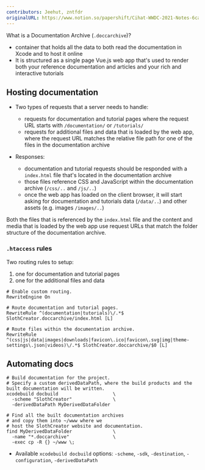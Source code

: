 ```yaml
---
contributors: Jeehut, zntfdr
originalURL: https://www.notion.so/papershift/Cihat-WWDC-2021-Notes-6cae8d046c17426f8dafddc00abdae29
---
```


What is a Documentation Archive (`.doccarchive`)?

- container that holds all the data to both read the documentation in Xcode and to host it online
- It is structured as a single page Vue.js web app that's used to render both your reference documentation and articles and your rich and interactive tutorials

## Hosting documentation

- Two types of requests that a server needs to handle:
  - requests for documentation and tutorial pages where the request URL starts with `/documentation/` or `/tutorials/`
  - requests for additional files and data that is loaded by the web app, where the request URL matches the relative file path for one of the files in the documentation archive

- Responses:
  - documentation and tutorial requests should be responded with a  `index.html` file that's located in the documentation archive
  - those files reference CSS and JavaScript within the documentation archive (`/css/..` and `/js/..`)
  - once the web app has loaded on the client browser, it will start asking for documentation and tutorials data (`/data/..`) and other assets (e.g. images `/images/..`)

Both the files that is referenced by the `index.html` file and the content and media that is loaded by the web app use request URLs that match the folder structure of the documentation archive.

### `.htaccess` rules

Two routing rules to setup:

1. one for documentation and tutorial pages
2. one for the additional files and data

```
# Enable custom routing.
RewriteEngine On

# Route documentation and tutorial pages.
RewriteRule ^(documentation|tutorials)\/.*$ SlothCreator.doccarchive/index.html [L]

# Route files within the documentation archive.
RewriteRule ^(css|js|data|images|downloads|favicon\.ico|favicon\.svg|img|theme-settings\.json|videos)\/.*$ SlothCreator.doccarchive/$0 [L]
```

## Automating docs

```shell
# Build documentation for the project.
# Specify a custom derivedDataPath, where the build products and the built documentation will be written.
xcodebuild docbuild                    \
  -scheme "SlothCreator"               \
  -derivedDataPath MyDerivedDataFolder
  
# Find all the built documentation archives
# and copy them into ~/www where we
# host the SlothCreator website and documentation.
find MyDerivedDataFolder               \
  -name "*.doccarchive"                \
  -exec cp -R {} ~/www \;
``` 

- Available `xcodebuild docbuild` options: `-scheme`, `-sdk`, `-destination`, `-configuration`, `-derivedDataPath`
